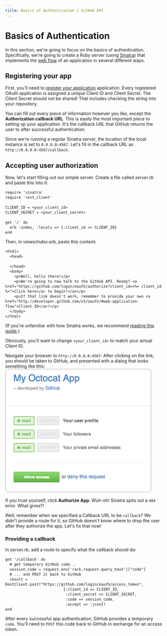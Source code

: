 ```yaml
---
title: Basics of Authentication | GitHub API
---
```


# Basics of Authentication

In this section, we're going to focus on the basics of authentication. Specifically, 
we're going to create a Ruby server (using [Sinatra][Sinatra]) that implements the [web flow][webflow] of an application
in several different ways.

## Registering your app

First, you'll need to [register your
application](https://github.com/settings/applications/new) application. Every 
registered OAuth application is assigned a unique Client ID and Client Secret. 
The Client Secret should not be shared! That includes checking the string
into your repository.

You can fill out every piece of information however you like, except the 
**Authorization callback URL**. This is easily the most important piece to setting 
up your application. It's the callback URL that GitHub returns the user to after 
successful authentication.

Since we're running a regular Sinatra server, the location of the local instance 
is set to `0.0.0.0:4567`. Let's fill in the callback URL as `http://0.0.0.0:4567/callback`.

## Accepting user authorization

Now, let's start filling out our simple server. Create a file called _server.rb_ and paste this into it:


    require 'sinatra'
    require 'rest_client'

    CLIENT_ID = <your_client_id>
    CLIENT_SECRET = <your_client_secret>

    get '/' do
      erb :index, :locals => {:client_id => CLIENT_ID}
    end

Then, in _views/index.erb_, paste this content:


    <html>
      <head>

      </head>
      <body>
        <p>Well, hello there!</p>
        <p>We're going to now talk to the GitHub API. Ready? <a href="https://github.com/login/oauth/authorize?client_id=<%= client_id %>">Click here</a> to begin!</a></p>
        <p>If that link doesn't work, remember to provide your own <a href="http://developer.github.com/v3/oauth/#web-application-flow">Client ID</a>!</p>
      </body>
    </html>

(If you're unfamiliar with how Sinatra works, we recommend [reading this guide][Sinatra guide].)

Obviously, you'll want to change `<your_client_id>` to match your actual Client ID. 

Navigate your browser to `http://0.0.0.0:4567`. After clicking on the link, you 
should be taken to GitHub, and presented with a dialog that looks something like this:  
![](/images/oauth_prompt.png)

If you trust yourself, click **Authorize App**. Wuh-oh! Sinatra spits out a 
`404` error. What gives?!

Well, remember when we specified a Callback URL to be `callback`? We didn't provide
a route for it, so GitHub doesn't know where to drop the user after they authorize the app.
Let's fix that now!

### Providing a callback

In _server.rb_, add a route to specify what the callback should do:

    get '/callback' do
      # get temporary GitHub code...
      session_code = request.env['rack.request.query_hash']["code"]
      # ... and POST it back to GitHub
      result = RestClient.post("https://github.com/login/oauth/access_token",
                              {:client_id => CLIENT_ID,
                               :client_secret => CLIENT_SECRET,
                               :code => session_code,
                               :accept => :json})
    end

After every successful app authentication, GitHub provides a temporary `code`.
You'll need to `POST` this code back to GitHub in exchange for an access token. 

[webflow]: http://developer.github.com/v3/oauth/#web-application-flow
[Sinatra]: http://www.sinatrarb.com/
[Sinatra guide]: http://sinatra-book.gittr.com/#hello_world_application